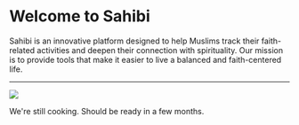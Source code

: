 # Welcome to Sahibi

Sahibi is an innovative platform designed to help Muslims track their faith-related activities and deepen their connection with spirituality.
Our mission is to provide tools that make it easier to live a balanced and faith-centered life.

---

![](https://i.giphy.com/media/v1.Y2lkPTc5MGI3NjExa3Q4NHI5eXI2anJiaGdmM3B3OTE0cXF6OGEzMXJmN2Z3bm80MnkxaSZlcD12MV9pbnRlcm5hbF9naWZfYnlfaWQmY3Q9Zw/b5Hcaz7EPz26I/giphy.gif)

We're still cooking. Should be ready in a few months.

<!--

## 🌟 What We Offer

### Faith-Tracking Features
- **Dzikr Tracker**: Keep a record of your daily dhikr counts.
- **Sadaqah Logs**: Track your charitable contributions and generosity.
- **Prayer Journal**: Monitor and improve your prayer habits.
- **Custom Metrics**: Track other personalized Islamic goals and activities.

### Intuitive Design
Sahibi is designed to be simple, elegant, and accessible. Our clean user interface ensures that everyone, regardless of technical expertise, can use the app effortlessly.

### Community-Driven Development
Sahibi is open-source and developed collaboratively by our passionate community. Contributions are always welcome!

---

## 🤝 Join the Sahibi Community

### Why Join Us?
Be part of a growing global community dedicated to enriching the spiritual journeys of Muslims worldwide. Whether you're a developer, designer, or simply someone with great ideas, there’s a place for you here.

### How to Contribute
- **Report Issues**: Found a bug or have a suggestion? Let us know.
- **Submit Pull Requests**: Improve the codebase by submitting PRs.
- **Spread the Word**: Share Sahibi with your friends and family.

---

## 📖 Learn More

Visit our [Documentation](https://github.com/sahibi-org/docs) to explore how to use the platform, contribute, and stay updated with the latest features.

---

## 🌍 Stay Connected
- **Website**: [sahibi.org](https://sahibi.org)
- **Twitter**: [@sahibi_org](https://twitter.com/sahibi_org)
- **Instagram**: [@sahibi_org](https://instagram.com/sahibi_org)
- **GitHub**: [Sahibi Organization](https://github.com/sahibi-org)

---

## ❤️ Support Us
Your support keeps Sahibi running and improving. If you find our work valuable, consider:
- Sharing Sahibi with your community.
- Supporting our development efforts through donations.

---

### Together, let's build tools that inspire and empower Muslims worldwide.

_**"Sahibi" - Your companion on the journey of faith._

-->
